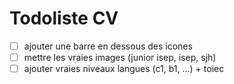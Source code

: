 # Todoliste CV

- [ ] ajouter une barre en dessous des icones
- [ ] mettre les vraies images (junior isep, isep, sjh)
- [ ] ajouter vraies niveaux langues (c1, b1, ...) + toiec
